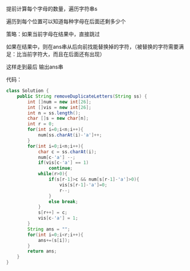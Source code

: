 提前计算每个字母的数量，遍历字符串s

遍历到每个位置可以知道每种字母在后面还剩多少个

策略：如果当前字母在结果中，直接跳过

如果在结果中，则在ans串从后向前找能替换掉的字符，（被替换的字符需要满足：比当前字符大，而且在后面还有出现）

这样走到最后 输出ans串

代码：

```java
class Solution {
    public String removeDuplicateLetters(String ss) {
        int []num = new int[26];
        int []vis = new int[26];
        int n = ss.length();
        char []s = new char[n];
        int r = 0;
        for(int i=0;i<n;i++){
            num[ss.charAt(i)-'a']++;
        }
        for(int i=0;i<n;i++){
            char c = ss.charAt(i);
            num[c-'a'] --;
            if(vis[c-'a'] == 1)
                continue;
            while(r>0){
                if(s[r-1]>c && num[s[r-1]-'a']>0){
                    vis[s[r-1]-'a']=0;
                    r--;
                }
                else break;
            }
            s[r++] = c;
            vis[c-'a'] = 1;
        }
        String ans = "";
        for(int i=0;i<r;i++){
            ans+=(s[i]);
        }
        return ans;
    }
}
```

